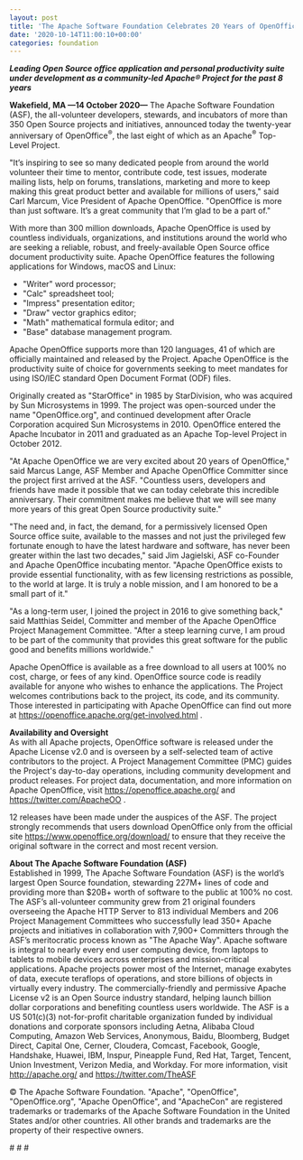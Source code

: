 ```yaml
---
layout: post
title: 'The Apache Software Foundation Celebrates 20 Years of OpenOffice® '
date: '2020-10-14T11:00:10+00:00'
categories: foundation
---
```

<p><b><i>Leading Open Source office application and personal productivity suite under development as a community-led Apache® Project for the past 8 years</i></b></p><p><b>Wakefield,</b><b>&nbsp;MA —14 October 2020—</b> The Apache Software Foundation (ASF), the all-volunteer developers, stewards, and incubators of more than 350 Open Source projects and initiatives, announced today the twenty-year anniversary of OpenOffice<sup>®</sup>, the last eight of which as an Apache<sup>®</sup> Top-Level Project.</p><p>"It’s inspiring to see so many dedicated people from around the world volunteer their time to mentor, contribute code, test issues, moderate mailing lists, help on forums, translations, marketing and more to keep making this great product better and available for millions of users," said Carl Marcum, Vice President of Apache OpenOffice. "OpenOffice is more than just software. It’s a great community that I’m glad to be a part of."</p><p>With more than 300 million downloads, Apache OpenOffice is used by countless individuals, organizations, and institutions around the world who are seeking a reliable, robust, and freely-available Open Source office document productivity suite. Apache OpenOffice features the following applications for Windows, macOS and Linux:</p><ul><li>"Writer" word processor;</li><li>"Calc" spreadsheet tool;</li><li>"Impress" presentation editor;</li><li>"Draw" vector graphics editor;&nbsp;</li><li>"Math" mathematical formula editor; and&nbsp;</li><li>"Base" database management program.&nbsp;</li></ul><p>Apache OpenOffice supports more than 120 languages, 41 of which are officially maintained and released by the Project. Apache OpenOffice is the productivity suite of choice for governments seeking to meet mandates for using ISO/IEC standard Open Document Format (ODF) files.</p><p>Originally created as "StarOffice" in 1985 by StarDivision, who was acquired by Sun Microsystems in 1999. The project was open-sourced under the name "OpenOffice.org", and continued development after Oracle Corporation acquired Sun Microsystems in 2010. OpenOffice entered the Apache Incubator in 2011 and graduated as an Apache Top-level Project in October 2012.</p><p>"At Apache OpenOffice we are very excited about 20 years of OpenOffice," said Marcus Lange, ASF Member and Apache OpenOffice Committer since the project first arrived at the ASF. "Countless users, developers and friends have made it possible that we can today celebrate this incredible anniversary. Their commitment makes me believe that we will see many more years of this great Open Source productivity suite."</p><p>"The need and, in fact, the demand, for a permissively licensed Open Source office suite, available to the masses and not just the privileged few fortunate enough to have the latest hardware and software, has never been greater within the last two decades," said Jim Jagielski, ASF co-Founder and Apache OpenOffice incubating mentor. "Apache OpenOffice exists to provide essential functionality, with as few licensing restrictions as possible, to the world at large. It is truly a noble mission, and I am honored to be a small part of it."</p><p>"As a long-term user, I joined the project in 2016 to give something back," said Matthias Seidel, Committer and member of the Apache OpenOffice Project Management Committee. "After a steep learning curve, I am proud to be part of the community that provides this great software for the public good and benefits millions worldwide."</p><p>Apache OpenOffice is available as a free download to all users at 100% no cost, charge, or fees of any kind. OpenOffice source code is readily available for anyone who wishes to enhance the applications. The Project welcomes contributions back to the project, its code, and its community. Those interested in participating with Apache OpenOffice can find out more at <a href="https://openoffice.apache.org/get-involved.html" target="_blank">https://openoffice.apache.org/get-involved.html</a> .</p><p><b>Availability and Oversight<br></b>As with all Apache projects, OpenOffice software is released under the Apache License v2.0 and is overseen by a self-selected team of active contributors to the project. A Project Management Committee (PMC) guides the Project's day-to-day operations, including community development and product releases. For project data, documentation, and more information on Apache OpenOffice, visit <a href="https://openoffice.apache.org/" target="_blank" style="background-color: rgb(255, 255, 255);">https://openoffice.apache.org/</a>&nbsp;and <a href="https://twitter.com/ApacheOO" target="_blank" style="background-color: rgb(255, 255, 255);">https://twitter.com/ApacheOO</a> .</p><p>12 releases have been made under the auspices of the ASF. The project strongly recommends that users download OpenOffice only from the official site <a href="https://www.openoffice.org/download/" target="_blank">https://www.openoffice.org/download/</a>&nbsp;to ensure that they receive the original software in the correct and most recent version.</p><p><b>About The Apache Software Foundation (ASF)<br></b>Established in 1999, The Apache Software Foundation (ASF) is the world’s largest Open Source foundation, stewarding 227M+ lines of code and providing more than $20B+ worth of software to the public at 100% no cost. The ASF’s all-volunteer community grew from 21 original founders overseeing the Apache HTTP Server to 813 individual Members and 206 Project Management Committees who successfully lead 350+ Apache projects and initiatives in collaboration with 7,900+ Committers through the ASF’s meritocratic process known as "The Apache Way". Apache software is integral to nearly every end user computing device, from laptops to tablets to mobile devices across enterprises and mission-critical applications. Apache projects power most of the Internet, manage exabytes of data, execute teraflops of operations, and store billions of objects in virtually every industry. The commercially-friendly and permissive Apache License v2 is an Open Source industry standard, helping launch billion dollar corporations and benefiting countless users worldwide. The ASF is a US 501(c)(3) not-for-profit charitable organization funded by individual donations and corporate sponsors including Aetna, Alibaba Cloud Computing, Amazon Web Services, Anonymous, Baidu, Bloomberg, Budget Direct, Capital One, Cerner, Cloudera, Comcast, Facebook, Google, Handshake, Huawei, IBM, Inspur, Pineapple Fund, Red Hat, Target, Tencent, Union Investment, Verizon Media, and Workday. For more information, visit <a href="http://apache.org/" target="_blank" style="background-color: rgb(255, 255, 255);">http://apache.org/</a>&nbsp;and <a href="https://twitter.com/TheASF" target="_blank" style="background-color: rgb(255, 255, 255);">https://twitter.com/TheASF</a>&nbsp;&nbsp;</p><p>© The Apache Software Foundation. "Apache", "OpenOffice", "OpenOffice.org", "Apache OpenOffice", and "ApacheCon" are registered trademarks or trademarks of the Apache Software Foundation in the United States and/or other countries. All other brands and trademarks are the property of their respective owners.</p><p># # #</p>
